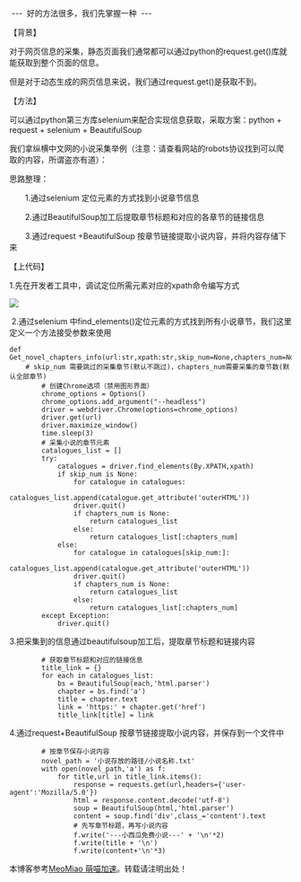 
 \-\-\-  好的方法很多，我们先掌握一种  \-\-\-


【背景】


对于网页信息的采集，静态页面我们通常都可以通过python的request.get()库就能获取到整个页面的信息。


但是对于动态生成的网页信息来说，我们通过request.get()是获取不到。


【方法】


可以通过python第三方库selenium来配合实现信息获取，采取方案：python \+ request \+ selenium \+ BeautifulSoup


我们拿纵横中文网的小说采集举例（注意：请查看网站的robots协议找到可以爬取的内容，所谓盗亦有道）：


思路整理：


　　1\.通过selenium 定位元素的方式找到小说章节信息


　　2\.通过BeautifulSoup加工后提取章节标题和对应的各章节的链接信息


　　3\.通过request \+BeautifulSoup 按章节链接提取小说内容，并将内容存储下来


【上代码】


1\.先在开发者工具中，调试定位所需元素对应的xpath命令编写方式


![](https://img2024.cnblogs.com/blog/3205348/202410/3205348-20241031125649927-432711005.png)


 2\.通过selenium 中find\_elements()定位元素的方式找到所有小说章节，我们这里定义一个方法接受参数来使用




```
def Get_novel_chapters_info(url:str,xpath:str,skip_num=None,chapters_num=None):
    # skip_num 需要跳过的采集章节(默认不跳过)，chapters_num需要采集的章节数(默认全部章节)
        # 创建Chrome选项（禁用图形界面）
        chrome_options = Options()
        chrome_options.add_argument("--headless")
        driver = webdriver.Chrome(options=chrome_options)
        driver.get(url)
        driver.maximize_window()
        time.sleep(3)
        # 采集小说的章节元素
        catalogues_list = []
        try:
            catalogues = driver.find_elements(By.XPATH,xpath)
            if skip_num is None:
                for catalogue in catalogues:
                    catalogues_list.append(catalogue.get_attribute('outerHTML'))
                driver.quit()
                if chapters_num is None:
                    return catalogues_list
                else:
                    return catalogues_list[:chapters_num]
            else:
                for catalogue in catalogues[skip_num:]:
                    catalogues_list.append(catalogue.get_attribute('outerHTML'))
                driver.quit()
                if chapters_num is None:
                    return catalogues_list
                else:
                    return catalogues_list[:chapters_num]
        except Exception:
            driver.quit()
```


3\.把采集到的信息通过beautifulsoup加工后，提取章节标题和链接内容




```
        # 获取章节标题和对应的链接信息
        title_link = {}
        for each in catalogues_list:
            bs = BeautifulSoup(each,'html.parser')
            chapter = bs.find('a')
            title = chapter.text
            link = 'https:' + chapter.get('href')
            title_link[title] = link
```


4\.通过request\+BeautifulSoup 按章节链接提取小说内容，并保存到一个文件中




```
        # 按章节保存小说内容
        novel_path = '小说存放的路径/小说名称.txt'
        with open(novel_path,'a') as f:
            for title,url in title_link.items():
                response = requests.get(url,headers={'user-agent':'Mozilla/5.0'})
                html = response.content.decode('utf-8')
                soup = BeautifulSoup(html,'html.parser')
                content = soup.find('div',class_='content').text
                # 先写章节标题，再写小说内容
                f.write('---小西瓜免费小说---' + '\n'*2)
                f.write(title + '\n')
                f.write(content+'\n'*3)
```



 本博客参考[MeoMiao 萌喵加速](https://biqumo.org)。转载请注明出处！
